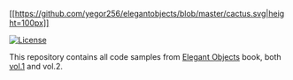 [[https://github.com/yegor256/elegantobjects/blob/master/cactus.svg|height=100px]]

[![License](https://img.shields.io/badge/license-MIT-green.svg)](https://github.com/yegor256/takes/blob/master/LICENSE.txt)

This repository contains all code samples from
[Elegant Objects](http://www.yegor256.com/elegant-objects.html) book,
both
[vol.1](http://goo.gl/W2WVMk) and
vol.2.

